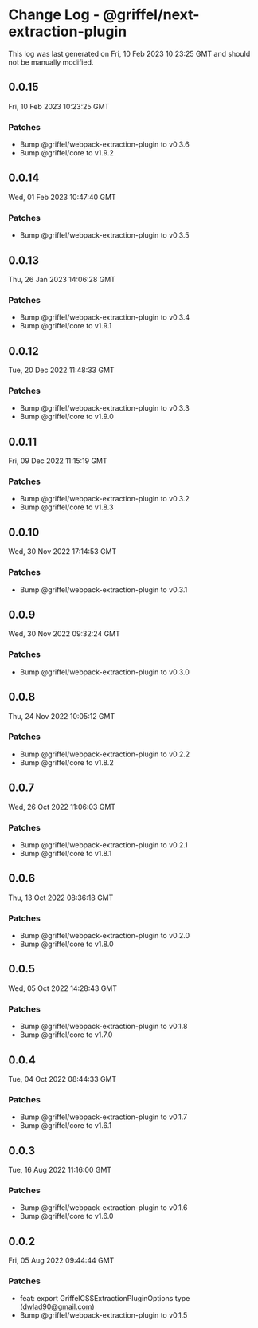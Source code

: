# Change Log - @griffel/next-extraction-plugin

This log was last generated on Fri, 10 Feb 2023 10:23:25 GMT and should not be manually modified.

<!-- Start content -->

## 0.0.15

Fri, 10 Feb 2023 10:23:25 GMT

### Patches

- Bump @griffel/webpack-extraction-plugin to v0.3.6
- Bump @griffel/core to v1.9.2

## 0.0.14

Wed, 01 Feb 2023 10:47:40 GMT

### Patches

- Bump @griffel/webpack-extraction-plugin to v0.3.5

## 0.0.13

Thu, 26 Jan 2023 14:06:28 GMT

### Patches

- Bump @griffel/webpack-extraction-plugin to v0.3.4
- Bump @griffel/core to v1.9.1

## 0.0.12

Tue, 20 Dec 2022 11:48:33 GMT

### Patches

- Bump @griffel/webpack-extraction-plugin to v0.3.3
- Bump @griffel/core to v1.9.0

## 0.0.11

Fri, 09 Dec 2022 11:15:19 GMT

### Patches

- Bump @griffel/webpack-extraction-plugin to v0.3.2
- Bump @griffel/core to v1.8.3

## 0.0.10

Wed, 30 Nov 2022 17:14:53 GMT

### Patches

- Bump @griffel/webpack-extraction-plugin to v0.3.1

## 0.0.9

Wed, 30 Nov 2022 09:32:24 GMT

### Patches

- Bump @griffel/webpack-extraction-plugin to v0.3.0

## 0.0.8

Thu, 24 Nov 2022 10:05:12 GMT

### Patches

- Bump @griffel/webpack-extraction-plugin to v0.2.2
- Bump @griffel/core to v1.8.2

## 0.0.7

Wed, 26 Oct 2022 11:06:03 GMT

### Patches

- Bump @griffel/webpack-extraction-plugin to v0.2.1
- Bump @griffel/core to v1.8.1

## 0.0.6

Thu, 13 Oct 2022 08:36:18 GMT

### Patches

- Bump @griffel/webpack-extraction-plugin to v0.2.0
- Bump @griffel/core to v1.8.0

## 0.0.5

Wed, 05 Oct 2022 14:28:43 GMT

### Patches

- Bump @griffel/webpack-extraction-plugin to v0.1.8
- Bump @griffel/core to v1.7.0

## 0.0.4

Tue, 04 Oct 2022 08:44:33 GMT

### Patches

- Bump @griffel/webpack-extraction-plugin to v0.1.7
- Bump @griffel/core to v1.6.1

## 0.0.3

Tue, 16 Aug 2022 11:16:00 GMT

### Patches

- Bump @griffel/webpack-extraction-plugin to v0.1.6
- Bump @griffel/core to v1.6.0

## 0.0.2

Fri, 05 Aug 2022 09:44:44 GMT

### Patches

- feat: export GriffelCSSExtractionPluginOptions type (dwlad90@gmail.com)
- Bump @griffel/webpack-extraction-plugin to v0.1.5
